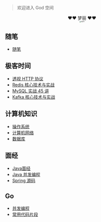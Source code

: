 > 欢迎进入 God 空间
<center>❤❤ 梦丽 ❤❤</center>
<center><img src="https://ning-wang.oss-cn-beijing.aliyuncs.com/blog-imags/learn.jpg" alt="learn" style="zoom: 33%;" /></center>


## 随笔
* [随笔](god/note/READEMD.md)

## 极客时间

* [透视 HTTP 协议](god/jk_http/README.md)
* [Redis 核心技术与实战](god/jk_redis/开篇词_这样学Redis_才能技高一筹.md)
* [MySQL 实战 45 讲](god/jk_mysql/开篇词_这一次_让我们一起来搞懂MySQL.md)
* [Kafka 核心技术与实战](god/jk_kafka/开篇词_为什么要学习Kafka.md)

## 计算机知识

* [操作系统](god/computer/概述.md)
* [计算机网络](god/computer_internet/概述.md)
* [数据库](god/database/事务.md)

## 面经

* [Java面经](god/java_offer/)
* [Java 并发编程](god/java_concurrent/进程与线程.md)
* [Spring 源码](god/spring/1.1_Spring简史)

## Go

* [并发编程](god/go_concurrent/1.Goroutine.md)
*  [常用代码片段](god/golang-common/1.yaml.md)



